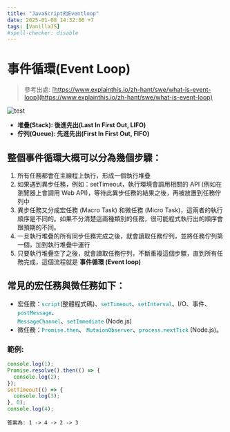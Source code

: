 ```yaml
---
title: "JavaScript的Eventloop"
date: 2025-01-08 14:32:00 +7
tags: [VanillaJS]
#spell-checker: disable
---
```


# 事件循環(Event Loop)

> 參考出處: [https://www.explainthis.io/zh-hant/swe/what-is-event-loop](https://www.explainthis.io/zh-hant/swe/what-is-event-loop)

![test](https://developer.mozilla.org/en-US/docs/Web/JavaScript/Event_loop/the_javascript_runtime_environment_example.svg)


- **堆疊(Stack): 後進先出(Last In First Out, LIFO)**
- **佇列(Queue): 先進先出(First In First Out, FIFO)**



## 整個事件循環大概可以分為幾個步驟：

1. 所有任務都會在主線程上執行，形成一個執行堆疊
2. 如果遇到異步任務，例如：setTimeout，執行環境會調用相關的 API (例如在瀏覽器上會調用 Web API)，等待此異步任務的結果之後，再被放置到任務佇列中
3. 異步任務又分成宏任務 (Macro Task) 和微任務 (Micro Task)，這兩者的執行順序是不同的。如果不分清楚這兩種類別的任務，很可能程式執行出的順序會跟預期的不同。
4. 一旦執行堆疊的所有同步任務完成之後，就會讀取任務佇列，並將任務佇列第一個，加到執行堆疊中運行
5. 只要執行堆疊空了之後，就會讀取任務佇列，不斷重複這個步驟，直到所有任務完成，這個流程就是 **事件循環 (Event loop)**

## 常見的宏任務與微任務如下：

- 宏任務：<code><font color=darkcyan>script</font></code>(整體程式碼)、<code><font color=darkcyan>setTimeout</font></code>、<code><font color=darkcyan>setInterval</font></code>、I/O、事件、<code><font color=darkcyan>postMessage</font></code>、<code><font color=darkcyan> MessageChannel</font></code>、<code><font color=darkcyan>setImmediate</font></code> (Node.js)
- 微任務：<code><font color=darkcyan>Promise.then</font></code>、 <code><font color=darkcyan>MutaionObserver</font></code>、<code><font color=darkcyan>process.nextTick</font></code> (Node.js)。

### 範例:
```js
console.log(1);
Promise.resolve().then(() => {
  console.log(2);
});
setTimeout(() => {
  console.log(3);
}, 0);
console.log(4);
```

```
答案為: 1 -> 4 -> 2 -> 3
```

